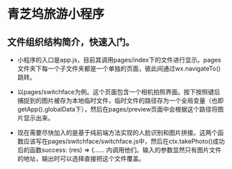 # 青芝坞旅游小程序

## 文件组织结构简介，快速入门。
- 小程序的入口是app.js，目前其调用pages/index下的文件进行显示。pages文件夹下每一个子文件夹都是一个单独的页面，彼此间通过wx.navigateTo()跳转。

- 以pages/switchface为例。这个页面包含一个相机拍照界面。按下按照键后捕捉到的图片被存为本地临时文件，临时文件的路径存为一个全局变量（也即getApp().globalData下），然后在pages/preview页面中会根据这个路径将图片显示出来。

- 现在需要尽快加入的是基于纯前端方法实现的人脸识别和图片拼接。这两个函数应该写在pages/switchface/switchface.js中，然后在ctx.takePhoto()成功后的函数success: (res) => {…… 内调用他们。输入的参数显然只有图片文件的地址，输出时可以选择直接把这个文件覆盖。



